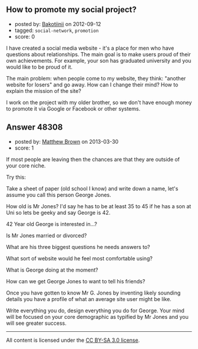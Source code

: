 ## How to promote my social project?

- posted by: [Bakotiinii](https://stackexchange.com/users/-1/19636-bakotiinii) on 2012-09-12
- tagged: `social-network`, `promotion`
- score: 0


I have created a social media website - it's a place for men who have questions about relationships. The main goal is to make users proud of their own achievements. For example, your son has graduated university and you would like to be proud of it.

The main problem: when people come to my website, they think: "another website for losers" and go away. How can I change their mind? How to explain the mission of the site?

I work on the project with my older brother, so we don't have enough money to promote it via Google or Facebook or other systems.


## Answer 48308

- posted by: [Matthew Brown](https://stackexchange.com/users/-1/24003-matthew-brown) on 2013-03-30
- score: 1

If most people are leaving then the chances are that they are outside of your core niche. 

Try this:

Take a sheet of paper (old school I know) and write down a name, let's assume you call this person George Jones.

How old is Mr Jones? I'd say he has to be at least 35 to 45 if he has a son at Uni so lets be geeky and say George is 42.

42 Year old George is interested in...?

Is Mr Jones married or divorced?

What are his three biggest questions he needs answers to?

What sort of website would he feel most comfortable using?

What is George doing at the moment?

How can we get George Jones to want to tell his friends?

Once you have gotten to know Mr G. Jones by inventing likely sounding details you have a profile of what an average site user might be like.

Write everything you do, design everything you do for George. Your mind will be focused on your core demographic as typified by Mr Jones and you will see greater success.



---

All content is licensed under the [CC BY-SA 3.0 license](https://creativecommons.org/licenses/by-sa/3.0/).
